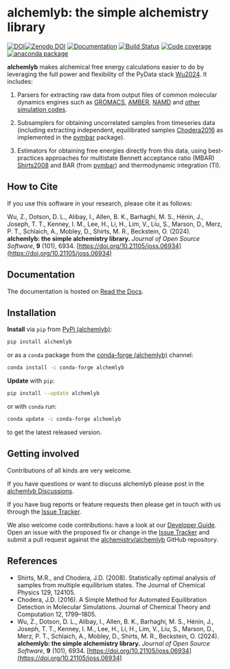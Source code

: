 # alchemlyb: the simple alchemistry library

[![DOI](https://joss.theoj.org/papers/10.21105/joss.06934/status.svg)](https://doi.org/10.21105/joss.06934)[![Zenodo DOI](https://zenodo.org/badge/68669096.svg)](https://zenodo.org/badge/latestdoi/68669096) [![Documentation](https://readthedocs.org/projects/alchemlyb/badge/?version=latest)](http://alchemlyb.readthedocs.io/en/latest/) [![Build Status](https://github.com/alchemistry/alchemlyb/actions/workflows/ci.yaml/badge.svg?branch=master)](https://github.com/alchemistry/alchemlyb/actions/workflows/ci.yaml) [![Code coverage](https://codecov.io/gh/alchemistry/alchemlyb/branch/master/graph/badge.svg)](https://codecov.io/gh/alchemistry/alchemlyb) [![anaconda package](https://anaconda.org/conda-forge/alchemlyb/badges/version.svg)](https://anaconda.org/conda-forge/alchemlyb)

**alchemlyb** makes alchemical free energy calculations easier to do by leveraging the full power and flexibility of the PyData stack [Wu2024](#wu2024). It includes:

1. Parsers for extracting raw data from output files of common molecular dynamics engines such as [GROMACS](http://www.gromacs.org/), [AMBER](http://ambermd.org/), [NAMD](http://www.ks.uiuc.edu/Research/namd/) and [other simulation codes](https://alchemlyb.readthedocs.io/en/latest/parsing.html).

2. Subsamplers for obtaining uncorrelated samples from timeseries data (including extracting independent, equilibrated samples [Chodera2016](#chodera2016) as implemented in the [pymbar](https://pymbar.readthedocs.io/) package).

3. Estimators for obtaining free energies directly from this data, using best-practices approaches for multistate Bennett acceptance ratio (MBAR) [Shirts2008](#shirts2008) and BAR (from [pymbar](https://pymbar.readthedocs.io/)) and thermodynamic integration (TI).

## How to Cite

If you use this software in your research, please cite it as follows:

Wu, Z., Dotson, D. L., Alibay, I., Allen, B. K., Barhaghi, M. S., Hénin, J., Joseph, T. T., Kenney, I. M., Lee, H., Li, H., Lim, V., Liu, S., Marson, D., Merz, P. T., Schlaich, A., Mobley, D., Shirts, M. R., Beckstein, O. (2024). **alchemlyb: the simple alchemistry library.** *Journal of Open Source Software*, **9** (101), 6934. [https://doi.org/10.21105/joss.06934](https://doi.org/10.21105/joss.06934)

## Documentation

The documentation is hosted on [Read the Docs](https://alchemlyb.readthedocs.io/en/latest/).

## Installation

**Install** via `pip` from [PyPi (alchemlyb)](https://pypi.org/project/alchemlyb):

```bash
pip install alchemlyb
```

or as a `conda` package from the [conda-forge (alchemlyb)](https://anaconda.org/conda-forge/alchemlyb) channel:

```bash
conda install -c conda-forge alchemlyb
```

**Update** with `pip`:

```bash
pip install --update alchemlyb
```

or with `conda` run:

```bash
conda update -c conda-forge alchemlyb
```

to get the latest released version.

## Getting involved

Contributions of all kinds are very welcome.

If you have questions or want to discuss alchemlyb please post in the [alchemlyb Discussions](https://github.com/alchemistry/alchemlyb/discussions).

If you have bug reports or feature requests then please get in touch with us through the [Issue Tracker](https://github.com/alchemistry/alchemlyb/issues).

We also welcome code contributions: have a look at our [Developer Guide](https://github.com/alchemistry/alchemlyb/wiki/Developer-Guide). Open an issue with the proposed fix or change in the [Issue Tracker](https://github.com/alchemistry/alchemlyb/issues) and submit a pull request against the [alchemistry/alchemlyb](https://github.com/alchemistry/alchemlyb) GitHub repository.

## References

- <a id="shirts2008">Shirts, M.R.</a>, and Chodera, J.D. (2008). Statistically optimal analysis of samples from multiple equilibrium states. The Journal of Chemical Physics 129, 124105.
- <a id="chodera2016">Chodera, J.D</a>. (2016). A Simple Method for Automated Equilibration Detection in Molecular Simulations. Journal of Chemical Theory and Computation 12, 1799–1805.
- <a id="wu2024">Wu, Z.</a>, Dotson, D. L., Alibay, I., Allen, B. K., Barhaghi, M. S., Hénin, J., Joseph, T. T., Kenney, I. M., Lee, H., Li, H., Lim, V., Liu, S., Marson, D., Merz, P. T., Schlaich, A., Mobley, D., Shirts, M. R., Beckstein, O. (2024). **alchemlyb: the simple alchemistry library.** *Journal of Open Source Software*, **9** (101), 6934. [https://doi.org/10.21105/joss.06934](https://doi.org/10.21105/joss.06934)
